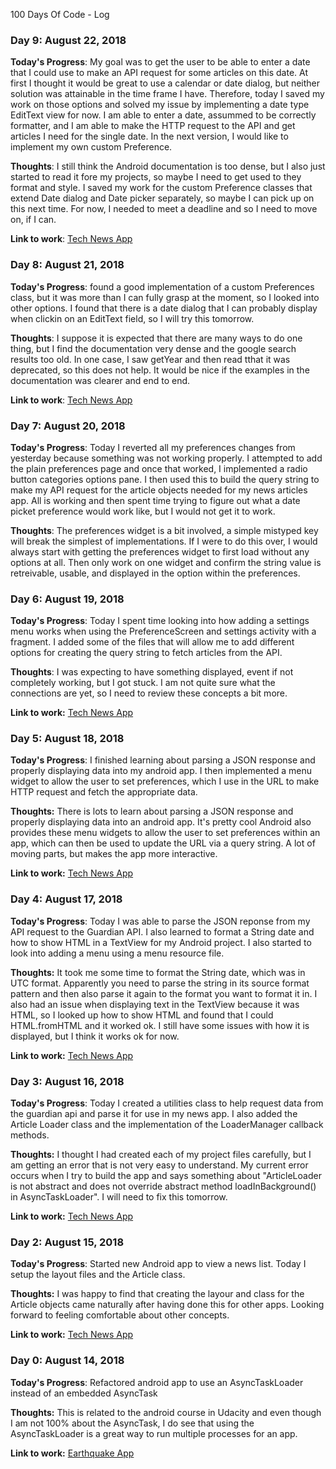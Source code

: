 100 Days Of Code - Log

### Day 9: August 22, 2018

**Today's Progress**: My goal was to get the user to be able to enter a date that I could use to make an API request for some articles on this date. At first I thought it would be great to use a calendar or date dialog, but neither solution was attainable in the time frame I have. Therefore, today I saved my work on those options and solved my issue by implementing a date type EditText view for now. I am able to enter a date, assummed to be correctly formatter, and I am able to make the HTTP request to the API and get articles I need for the single date. In the next version, I would like to implement my own custom Preference.

**Thoughts**: I still think the Android documentation is too dense, but I also just started to read it fore my projects, so maybe I need to get used to they format and style. I saved my work for the custom Preference classes that extend Date dialog and Date picker separately, so maybe I can pick up on this next time. For now, I needed to meet a deadline and so I need to move on, if I can.

**Link to work**: [Tech News App](https://github.com/thehme/TechNewsApp)

### Day 8: August 21, 2018

**Today's Progress**: found a good implementation of a custom Preferences class, but it was more than I can fully grasp at the moment, so I looked into other options. I found that there is a date dialog that I can probably display when clickin on an EditText field, so I will try this tomorrow.

**Thoughts**: I suppose it is expected that there are many ways to do one thing, but I find the documentation very dense and the google search results too old. In one case, I saw getYear and then read tthat it was deprecated, so this does not help. It would be nice if the examples in the documentation was clearer and end to end.  

**Link to work**: [Tech News App](https://github.com/thehme/TechNewsApp)

### Day 7: August 20, 2018

**Today's Progress**: Today I reverted all my preferences changes from yesterday because something was not working properly. I attempted to add the plain preferences page and once that worked, I implemented a radio button categories options pane. I then used this to build the query string to make my API request for the article objects needed for my news articles app. All is working and then spent time trying to figure out what a date picket preference would work like, but I would not get it to work.

**Thoughts**: The preferences widget is a bit involved, a simple mistyped key will break the simplest of implementations. If I were to do this over, I would always start with getting the preferences widget to first load without any options at all. Then only work on one widget and confirm the string value is retreivable, usable, and displayed in the option within the preferences.

### Day 6: August 19, 2018

**Today's Progress**: Today I spent time looking into how adding a settings menu works when using the PreferenceScreen and settings activity with a fragment. I added some of the files that will allow me to add different options for creating the query string to fetch articles from the API.

**Thoughts**: I was expecting to have something displayed, event if not completely working, but I got stuck. I am not quite sure what the connections are yet, so I need to review these concepts a bit more.

**Link to work:** [Tech News App](https://github.com/thehme/TechNewsApp)

### Day 5: August 18, 2018

**Today's Progress**: I finished learning about parsing a JSON response and properly displaying data into my android app. I then implemented a menu widget to allow the user to set preferences, which I use in the URL to make HTTP request and fetch the appropriate data.

**Thoughts:** There is lots to learn about parsing a JSON response and properly displaying data into an android app. It's pretty cool Android also provides these menu widgets to allow the user to set preferences within an app, which can then be used to update the URL via a query string. A lot of moving parts, but makes the app more interactive.  

**Link to work:** [Tech News App](https://github.com/thehme/TechNewsApp)



### Day 4: August 17, 2018

**Today's Progress**: Today I was able to parse the JSON reponse from my API request to the Guardian API. I also learned to format a String date and how to show HTML in a TextView for my Android project. I also started to look into adding a menu using a menu resource file.  

**Thoughts:** It took me some time to format the String date, which was in UTC format. Apparently you need to parse the string in its source format pattern and then also parse it again to the format you want to format it in. I also had an issue when displaying text in the TextView because it was HTML, so I looked up how to show HTML and found that I could HTML.fromHTML and it worked ok. I still have some issues with how it is displayed, but I think it works ok for now. 

**Link to work:** [Tech News App](https://github.com/thehme/TechNewsApp)



### Day 3: August 16, 2018

**Today's Progress**: Today I created a utilities class to help request data from the guardian api and parse it for use in my news app. I also added the Article Loader class and the implementation of the LoaderManager callback methods.  

**Thoughts:** I thought I had created each of my project files carefully, but I am getting an error that is not very easy to understand. My current error occurs when I try to build the app and says something about "ArticleLoader is not abstract and does not override abstract method loadInBackground() in AsyncTaskLoader". I will need to fix this tomorrow. 

**Link to work:** [Tech News App](https://github.com/thehme/TechNewsApp)



### Day 2: August 15, 2018

**Today's Progress**: Started new Android app to view a news list. Today I setup the layout files and the Article class. 

**Thoughts:** I was happy to find that creating the layour and class for the Article objects came naturally after having done this for other apps. Looking forward to feeling comfortable about other concepts.

**Link to work:** [Tech News App](https://github.com/thehme/TechNewsApp)


### Day 0: August 14, 2018

**Today's Progress**: Refactored android app to use an AsyncTaskLoader instead of an embedded AsyncTask 

**Thoughts:** This is related to the android course in Udacity and even though I am not 100% about the AsyncTask, I do see that using the AsyncTaskLoader is a great way to run multiple processes for an app. 

**Link to work:** [Earthquake App](https://github.com/thehme/EarthquakeApp)

